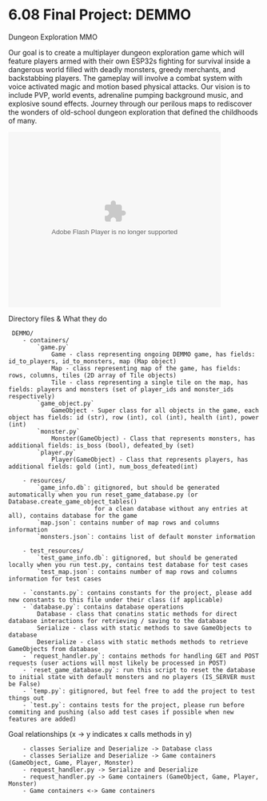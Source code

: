# 6.08 Final Project: DEMMO
Dungeon Exploration MMO

Our goal is to create a multiplayer dungeon exploration game which will feature players armed with their own ESP32s fighting for survival inside a dangerous world filled with deadly monsters, greedy merchants, and backstabbing players. The gameplay will involve a combat system with voice activated magic and motion based physical attacks. Our vision is to include PVP, world events, adrenaline pumping background music, and explosive sound effects. Journey through our perilous maps to rediscover the wonders of old-school dungeon exploration that defined the childhoods of many. 

<object width="425" height="350">
  <param name="movie" value="https://youtu.be/jgVyfEZDJ9I" />
  <param name="wmode" value="transparent" />
  <embed src="https://youtu.be/jgVyfEZDJ9I"
         type="application/x-shockwave-flash"
         wmode="transparent" width="425" height="350" />
</object>

 Directory files & What they do

     DEMMO/
        - containers/
            `game.py`
                Game - class representing ongoing DEMMO game, has fields: id_to_players, id_to_monsters, map (Map object)
                Map - class representing map of the game, has fields: rows, columns, tiles (2D array of Tile objects)
                Tile - class representing a single tile on the map, has fields: players and monsters (set of player_ids and monster_ids respectively)
            `game_object.py`
                GameObject - Super class for all objects in the game, each object has fields: id (str), row (int), col (int), health (int), power (int)
            `monster.py`
                Monster(GameObject) - Class that represents monsters, has additional fields: is_boss (bool), defeated_by (set)
            `player.py`
                Player(GameObject) - Class that represents players, has additional fields: gold (int), num_boss_defeated(int)

        - resources/
            `game_info.db`: gitignored, but should be generated automatically when you run reset_game_database.py (or Database.create_game_object_tables()
                            for a clean database without any entries at all), contains database for the game
            `map.json`: contains number of map rows and columns information
            `monsters.json`: contains list of default monster information

        - test_resources/
            `test_game_info.db`: gitignored, but should be generated locally when you run test.py, contains test database for test cases
            `test_map.json`: contains number of map rows and columns information for test cases

        - `constants.py`: contains constants for the project, please add new constants to this file under their class (if applicable)
        - `database.py`: contains database operations
            Database - class that conatins static methods for direct database interactions for retrieving / saving to the database
            Serialize - class with static methods to save GameObjects to database
            Deserialize - class with static methods methods to retrieve GameObjects from database
        - `request_handler.py`: contains methods for handling GET and POST requests (user actions will most likely be processed in POST)
        - `reset_game_database.py`: run this script to reset the database to initial state with default monsters and no players (IS_SERVER must be False)
        - `temp.py`: gitignored, but feel free to add the project to test things out
        - `test.py`: contains tests for the project, please run before commiting and pushing (also add test cases if possible when new features are added)
      

 Goal relationships (x -> y indicates x calls methods in y)
    
        - classes Serialize and Deserialize -> Database class
        - classes Serialize and Deserialize -> Game containers (GameObject, Game, Player, Monster)
        - request_handler.py -> Serialize and Deserialize
        - request_handler.py -> Game containers (GameObject, Game, Player, Monster)
        - Game containers <-> Game containers 
        
